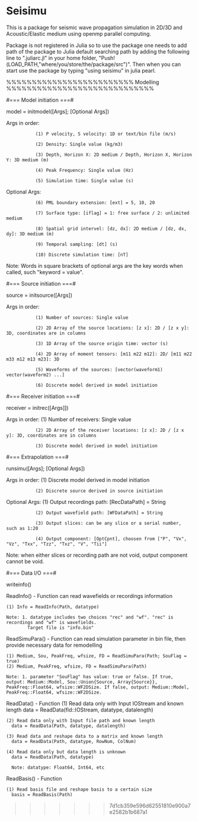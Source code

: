 # Seisimu

This is a package for seismic wave propagation simulation in 2D/3D and Acoustic/Elastic medium using openmp parallel computing.

Package is not registered in Julia so to use the package one needs to add path of the package to Julia default searching path by adding the following line to ".juliarc.jl" in your home folder,
"Push!(LOAD_PATH,"where/you/store/the/package/src")".
Then when you can start use the package by typing "using seisimu" in julia pearl.


%%%%%%%%%%%%%%%%%%%%%%%%% Modelling %%%%%%%%%%%%%%%%%%%%%%%%%%%%%

#=== Model initiation ===#

model = initmodel([Args]; [Optional Args])

Args in order:

               (1) P velocity, S velocity: 1D or text/bin file (m/s)

               (2) Density: Single value (kg/m3)

               (3) Depth, Horizon X: 2D medium / Depth, Horizon X, Horizon Y: 3D medium (m)

               (4) Peak Frequency: Single value (Hz)

               (5) Simulation time: Single value (s)

Optional Args:

               (6) PML boundary extension: [ext] = 5, 10, 20

               (7) Surface type: [iflag] = 1: free surface / 2: unlimited medium

               (8) Spatial grid intervel: [dz, dx]: 2D medium / [dz, dx, dy]: 3D medium (m)

               (9) Temporal sampling: [dt] (s)

               (10) Discrete simulation time: [nT]

Note: Words in square brackets of optional args are the key words when called, such "keyword = value".

#=== Source initiation ===#

source = initsource([Args])

Args in order:

               (1) Number of sources: Single value

               (2) 2D Array of the source locations: [z x]: 2D / [z x y]: 3D, coordinates are in columns

               (3) 1D Array of the source origin time: vector (s)

               (4) 2D Array of moment tensors: [m11 m22 m12]: 2D/ [m11 m22 m33 m12 m13 m23]: 3D

               (5) Waveforms of the sources: [vector(waveform1) vector(waveform2) ...]

               (6) Discrete model derived in model initiation

#=== Receiver initiation ===#

receiver = initrec([Args]])

Args in order: (1) Number of receivers: Single value

               (2) 2D Array of the receiver locations: [z x]: 2D / [z x y]: 3D, coordinates are in columns

               (3) Discrete model derived in model initiation

#=== Extrapolation ===#

runsimu([Args]; [Optional Args])

Args in order: (1) Discrete model derived in model initiation

               (2) Discrete source derived in source initiation

Optional Args: (1) Output recordings path: [RecDataPath] = String

               (2) Output wavefield path: [WFDataPath] = String

               (3) Output slices: can be any slice or a serial number, such as 1:20

               (4) Output component: [OptCpnt], choosen from ["P", "Vx", "Vz", "Txx", "Tzz", "Txz", "V", "Tii"]

Note: when either slices or recording path are not void, output component cannot be void.

#=== Data I/O ===#

writeinfo()

  ReadInfo() - Function can read wavefields or recordings information

    (1) Info = ReadInfo(Path, datatype)

    Note: 1. datatype includes two choices "rec" and "wf". "rec" is recordings and "wf" is wavefields.
            Target file is "info.bin"

  ReadSimuPara() - Function can read simulation parameter in bin file, then provide necessary data for remodelling

    (1) Medium, Sou, PeakFreq, wfsize, FD = ReadSimuPara(Path; SouFlag = true)
    (2) Medium, PeakFreq, wfsize, FD = ReadSimuPara(Path)

    Note: 1. parameter "SouFlag" has value: true or false. If true, output: Medium::Model, Sou::Union{Source, Array{Source}}, PeakFreq::Float64, wfsize::WF2DSize. If false, output: Medium::Model, PeakFreq::Float64, wfsize::WF2DSize.

  ReadData() - Function
    (1) Read data only with Input IOStream and known length
      data = ReadData(fid::IOStream, datatype, datalength)

    (2) Read data only with Input file path and known length
      data = ReadData(Path, datatype, datalength)

    (3) Read data and reshape data to a matrix and known length
      data = ReadData(Path, datatype, RowNum, ColNum)

    (4) Read data only but data length is unknown
      data = ReadData(Path, datatype)

      Note: datatype: Float64, Int64, etc
  ReadBasis() - Function

    (1) Read basis file and reshape basis to a certain size
      basis = ReadBasis(Path)

>>>>>>> 7d1cb359e596d62551810e900a7e2582b1b687a1
